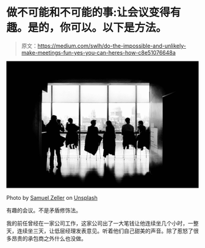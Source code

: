# 做不可能和不可能的事:让会议变得有趣。是的，你可以。以下是方法。

> 原文：<https://medium.com/swlh/do-the-impossible-and-unlikely-make-meetings-fun-yes-you-can-heres-how-c8e51076648a>

![](img/dcd206dce7ef13036656e2831789b84a.png)

Photo by [Samuel Zeller](https://unsplash.com/@samuelzeller?utm_source=medium&utm_medium=referral) on [Unsplash](https://unsplash.com?utm_source=medium&utm_medium=referral)

有趣的会议。不是矛盾修饰法。

我的前任曾经在一家公司工作，这家公司出了一大笔钱让他连续坐几个小时，一整天，连续坐三天，让低层经理发表意见。听着他们自己甜美的声音。除了惹怒了很多昂贵的承包商之外什么也没做。